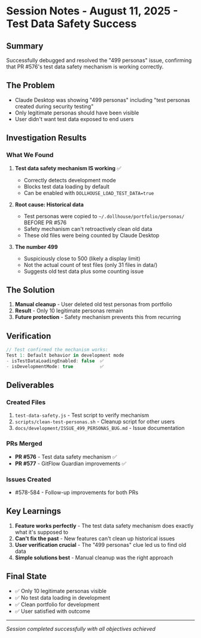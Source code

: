 # Session Notes - August 11, 2025 - Test Data Safety Success

## Summary
Successfully debugged and resolved the "499 personas" issue, confirming that PR #576's test data safety mechanism is working correctly.

## The Problem
- Claude Desktop was showing "499 personas" including "test personas created during security testing"
- Only legitimate personas should have been visible
- User didn't want test data exposed to end users

## Investigation Results

### What We Found
1. **Test data safety mechanism IS working** ✅
   - Correctly detects development mode
   - Blocks test data loading by default
   - Can be enabled with `DOLLHOUSE_LOAD_TEST_DATA=true`

2. **Root cause: Historical data** 
   - Test personas were copied to `~/.dollhouse/portfolio/personas/` BEFORE PR #576
   - Safety mechanism can't retroactively clean old data
   - These old files were being counted by Claude Desktop

3. **The number 499**
   - Suspiciously close to 500 (likely a display limit)
   - Not the actual count of test files (only 31 files in data/)
   - Suggests old test data plus some counting issue

## The Solution
1. **Manual cleanup** - User deleted old test personas from portfolio
2. **Result** - Only 10 legitimate personas remain
3. **Future protection** - Safety mechanism prevents this from recurring

## Verification
```javascript
// Test confirmed the mechanism works:
Test 1: Default behavior in development mode
- isTestDataLoadingEnabled: false  ✅
- isDevelopmentMode: true          ✅
```

## Deliverables

### Created Files
1. `test-data-safety.js` - Test script to verify mechanism
2. `scripts/clean-test-personas.sh` - Cleanup script for other users
3. `docs/development/ISSUE_499_PERSONAS_BUG.md` - Issue documentation

### PRs Merged
- **PR #576** - Test data safety mechanism ✅
- **PR #577** - GitFlow Guardian improvements ✅

### Issues Created
- #578-584 - Follow-up improvements for both PRs

## Key Learnings

1. **Feature works perfectly** - The test data safety mechanism does exactly what it's supposed to
2. **Can't fix the past** - New features can't clean up historical issues
3. **User verification crucial** - The "499 personas" clue led us to find old data
4. **Simple solutions best** - Manual cleanup was the right approach

## Final State
- ✅ Only 10 legitimate personas visible
- ✅ No test data loading in development
- ✅ Clean portfolio for development
- ✅ User satisfied with outcome

---
*Session completed successfully with all objectives achieved*